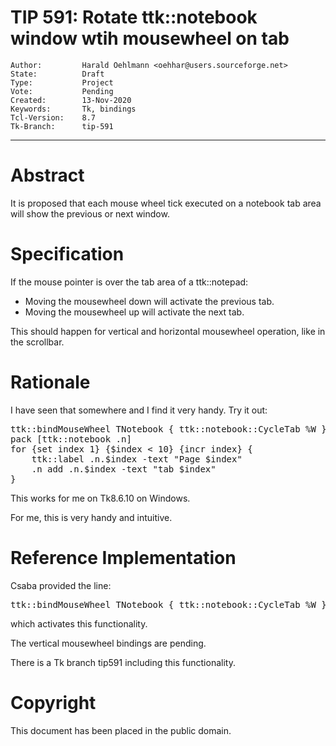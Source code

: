 # TIP 591: Rotate ttk::notebook window wtih mousewheel on tab
	Author:         Harald Oehlmann <oehhar@users.sourceforge.net>
	State:          Draft
	Type:           Project
	Vote:           Pending
	Created:        13-Nov-2020
	Keywords:       Tk, bindings
	Tcl-Version:    8.7
	Tk-Branch:      tip-591
-----

# Abstract

It is proposed that each mouse wheel tick executed on a notebook tab area will show the previous or next window.

# Specification

If the mouse pointer is over the tab area of a ttk::notepad:

   *   Moving the mousewheel down will activate the previous tab.
   *   Moving the mousewheel up will activate the next tab.

This should happen for vertical and horizontal mousewheel operation, like in the scrollbar.

# Rationale

I have seen that somewhere and I find it very handy. Try it out:

<pre>
ttk::bindMouseWheel TNotebook { ttk::notebook::CycleTab %W }
pack [ttk::notebook .n]
for {set index 1} {$index < 10} {incr index} {
    ttk::label .n.$index -text "Page $index"
    .n add .n.$index -text "tab $index"
}
</pre>

This works for me on Tk8.6.10 on Windows.

For me, this is very handy and intuitive.

# Reference Implementation

Csaba provided the line:

<pre>
ttk::bindMouseWheel TNotebook { ttk::notebook::CycleTab %W }
</pre>

which activates this functionality.

The vertical mousewheel bindings are pending.

There is a Tk branch tip591 including this functionality.

# Copyright

This document has been placed in the public domain.
